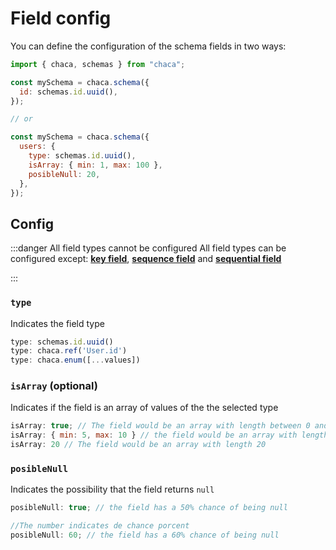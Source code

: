 # Field config

You can define the configuration of the schema fields in two ways:

```js
import { chaca, schemas } from "chaca";

const mySchema = chaca.schema({
  id: schemas.id.uuid(),
});

// or

const mySchema = chaca.schema({
  users: {
    type: schemas.id.uuid(),
    isArray: { min: 1, max: 100 },
    posibleNull: 20,
  },
});
```

## Config

:::danger All field types cannot be configured
All field types can be configured except: **[key field](./key)**, **[sequence field](./sequence)** and **[sequential field](./sequential)**

:::

### `type`

Indicates the field type

```js
type: schemas.id.uuid()
type: chaca.ref('User.id')
type: chaca.enum([...values])
```

### `isArray` (optional)

Indicates if the field is an array of values of the the selected type

```js
isArray: true; // The field would be an array with length between 0 and 10
isArray: { min: 5, max: 10 } // the field would be an array with length between 5 and 10
isArray: 20 // The field would be an array with length 20
```

### `posibleNull`

Indicates the possibility that the field returns `null`

```js
posibleNull: true; // the field has a 50% chance of being null

//The number indicates de chance porcent
posibleNull: 60; // the field has a 60% chance of being null
```
